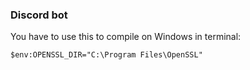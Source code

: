 ### Discord bot

You have to use this to compile on Windows in terminal:
```
$env:OPENSSL_DIR="C:\Program Files\OpenSSL"
```
